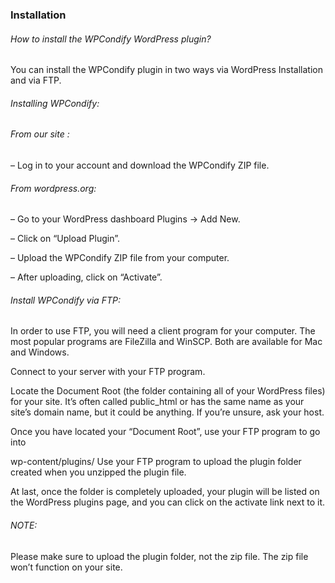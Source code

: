 ### Installation
###### How to install the WPCondify WordPress plugin?

 You can install the WPCondify plugin in two ways via WordPress Installation and via FTP.

###### Installing WPCondify: 

###### From our site :

 – Log in to your account and download the WPCondify ZIP file.

###### From wordpress.org:

– Go to your WordPress dashboard Plugins → Add New.

– Click on “Upload Plugin”.

– Upload the WPCondify ZIP file from your computer.

– After uploading, click on “Activate”.

###### Install WPCondify via FTP:

In order to use FTP, you will need a client program for your computer. The most popular programs are FileZilla and WinSCP. Both are available for Mac and Windows.

Connect to your server with your FTP program.

Locate the Document Root (the folder containing all of your WordPress files) for your site. It’s often called public_html or has the same name as your site’s domain name, but it could be anything. If you’re unsure, ask your host.

Once you have located your “Document Root”, use your FTP program to go into

wp-content/plugins/
Use your FTP program to upload the plugin folder created when you unzipped the plugin file.

At last, once the folder is completely uploaded, your plugin will be listed on the WordPress plugins page, and you can click on the activate link next to it.

###### NOTE:  
Please make sure to upload the plugin folder, not the zip file. The zip file won’t function on your site.

